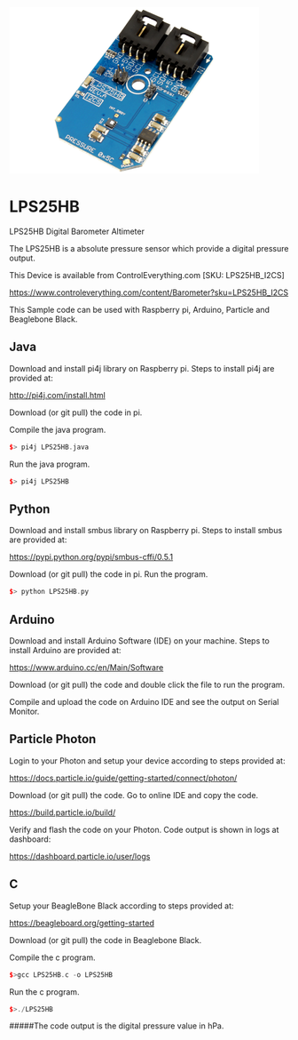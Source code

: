 [![LPS25HB](LPS25HB_I2CS.png)](https://www.controleverything.com/content/Barometer?sku=LPS25HB_I2CS)
# LPS25HB
LPS25HB Digital Barometer Altimeter

The LPS25HB is a absolute pressure sensor which provide a digital pressure output.

This Device is available from ControlEverything.com [SKU: LPS25HB_I2CS]

https://www.controleverything.com/content/Barometer?sku=LPS25HB_I2CS

This Sample code can be used with Raspberry pi, Arduino, Particle and Beaglebone Black.

## Java
Download and install pi4j library on Raspberry pi. Steps to install pi4j are provided at:

http://pi4j.com/install.html

Download (or git pull) the code in pi.

Compile the java program.
```cpp
$> pi4j LPS25HB.java
```

Run the java program.
```cpp
$> pi4j LPS25HB
```

## Python
Download and install smbus library on Raspberry pi. Steps to install smbus are provided at:

https://pypi.python.org/pypi/smbus-cffi/0.5.1

Download (or git pull) the code in pi. Run the program.

```cpp
$> python LPS25HB.py
```

## Arduino
Download and install Arduino Software (IDE) on your machine. Steps to install Arduino are provided at:

https://www.arduino.cc/en/Main/Software

Download (or git pull) the code and double click the file to run the program.

Compile and upload the code on Arduino IDE and see the output on Serial Monitor.


## Particle Photon

Login to your Photon and setup your device according to steps provided at:

https://docs.particle.io/guide/getting-started/connect/photon/

Download (or git pull) the code. Go to online IDE and copy the code.

https://build.particle.io/build/

Verify and flash the code on your Photon. Code output is shown in logs at dashboard:

https://dashboard.particle.io/user/logs

## C

Setup your BeagleBone Black according to steps provided at:

https://beagleboard.org/getting-started

Download (or git pull) the code in Beaglebone Black.

Compile the c program.
```cpp
$>gcc LPS25HB.c -o LPS25HB
```
Run the c program.
```cpp
$>./LPS25HB
```
#####The code output is the digital pressure value in hPa.
